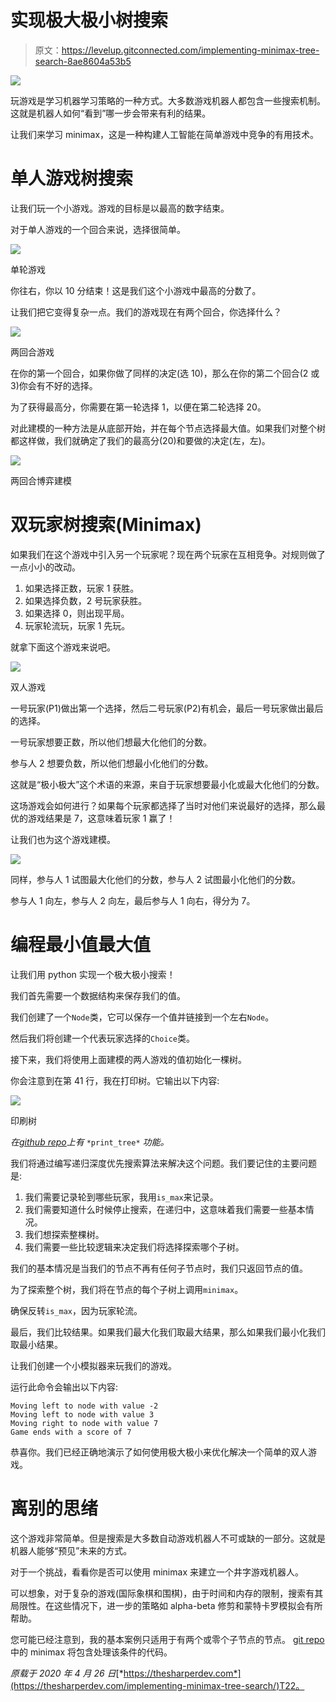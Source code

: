 # 实现极大极小树搜索

> 原文：<https://levelup.gitconnected.com/implementing-minimax-tree-search-8ae8604a53b5>

![](img/06c06650e46ce1b78b15840c0611fd05.png)

玩游戏是学习机器学习策略的一种方式。大多数游戏机器人都包含一些搜索机制。这就是机器人如何“看到”哪一步会带来有利的结果。

让我们来学习 minimax，这是一种构建人工智能在简单游戏中竞争的有用技术。

# 单人游戏树搜索

让我们玩一个小游戏。游戏的目标是以最高的数字结束。

对于单人游戏的一个回合来说，选择很简单。

![](img/289c2b74a84dba198cfd5bfc93464fb0.png)

单轮游戏

你往右，你以 10 分结束！这是我们这个小游戏中最高的分数了。

让我们把它变得复杂一点。我们的游戏现在有两个回合，你选择什么？

![](img/1b0195eac280fa7a34b69dc120a397c8.png)

两回合游戏

在你的第一个回合，如果你做了同样的决定(选 10)，那么在你的第二个回合(2 或 3)你会有不好的选择。

为了获得最高分，你需要在第一轮选择 1，以便在第二轮选择 20。

对此建模的一种方法是从底部开始，并在每个节点选择最大值。如果我们对整个树都这样做，我们就确定了我们的最高分(20)和要做的决定(左，左)。

![](img/b193b5087352dcaac2d19786ddd83f9d.png)

两回合博弈建模

# 双玩家树搜索(Minimax)

如果我们在这个游戏中引入另一个玩家呢？现在两个玩家在互相竞争。对规则做了一点小小的改动。

1.  如果选择正数，玩家 1 获胜。
2.  如果选择负数，2 号玩家获胜。
3.  如果选择 0，则出现平局。
4.  玩家轮流玩，玩家 1 先玩。

就拿下面这个游戏来说吧。

![](img/a8576a529128ec5f338b99b79b449aaa.png)

双人游戏

一号玩家(P1)做出第一个选择，然后二号玩家(P2)有机会，最后一号玩家做出最后的选择。

一号玩家想要正数，所以他们想最大化他们的分数。

参与人 2 想要负数，所以他们想最小化他们的分数。

这就是“极小极大”这个术语的来源，来自于玩家想要最小化或最大化他们的分数。

这场游戏会如何进行？如果每个玩家都选择了当时对他们来说最好的选择，那么最优的游戏结果是 7，这意味着玩家 1 赢了！

让我们也为这个游戏建模。

![](img/5b9337796da39aa3978ae75494a0819d.png)

同样，参与人 1 试图最大化他们的分数，参与人 2 试图最小化他们的分数。

参与人 1 向左，参与人 2 向左，最后参与人 1 向右，得分为 7。

# 编程最小值最大值

让我们用 python 实现一个极大极小搜索！

我们首先需要一个数据结构来保存我们的值。

我们创建了一个`Node`类，它可以保存一个值并链接到一个左右`Node`。

然后我们将创建一个代表玩家选择的`Choice`类。

接下来，我们将使用上面建模的两人游戏的值初始化一棵树。

你会注意到在第 41 行，我在打印树。它输出以下内容:

![](img/0f44304373e85342239473a6868a3797.png)

印刷树

*在*[*github repo*](https://github.com/morgankenyon/RandomML/blob/master/src/minimax.py#L15)*上有* `*print_tree*` *功能。*

我们将通过编写递归深度优先搜索算法来解决这个问题。我们要记住的主要问题是:

1.  我们需要记录轮到哪些玩家，我用`is_max`来记录。
2.  我们需要知道什么时候停止搜索，在递归中，这意味着我们需要一些基本情况。
3.  我们想探索整棵树。
4.  我们需要一些比较逻辑来决定我们将选择探索哪个子树。

我们的基本情况是当我们的节点不再有任何子节点时，我们只返回节点的值。

为了探索整个树，我们将在节点的每个子树上调用`minimax`。

确保反转`is_max`，因为玩家轮流。

最后，我们比较结果。如果我们最大化我们取最大结果，那么如果我们最小化我们取最小结果。

让我们创建一个小模拟器来玩我们的游戏。

运行此命令会输出以下内容:

```
Moving left to node with value -2
Moving left to node with value 3
Moving right to node with value 7
Game ends with a score of 7
```

恭喜你。我们已经正确地演示了如何使用极大极小来优化解决一个简单的双人游戏。

# 离别的思绪

这个游戏非常简单。但是搜索是大多数自动游戏机器人不可或缺的一部分。这就是机器人能够“预见”未来的方式。

对于一个挑战，看看你是否可以使用 minimax 来建立一个井字游戏机器人。

可以想象，对于复杂的游戏(国际象棋和围棋)，由于时间和内存的限制，搜索有其局限性。在这些情况下，进一步的策略如 alpha-beta 修剪和蒙特卡罗模拟会有所帮助。

您可能已经注意到，我的基本案例只适用于有两个或零个子节点的节点。 [git repo](https://github.com/morgankenyon/RandomML/blob/master/src/minimax.py) 中的 minimax 将包含处理该条件的代码。

*原载于 2020 年 4 月 26 日*[*https://thesharperdev.com*](https://thesharperdev.com/implementing-minimax-tree-search/)T22。